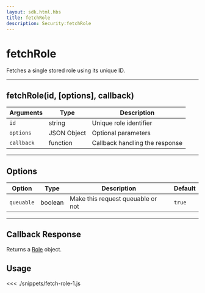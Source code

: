 ```yaml
---
layout: sdk.html.hbs
title: fetchRole
description: Security:fetchRole
---
```


# fetchRole

Fetches a single stored role using its unique ID.

---

## fetchRole(id, [options], callback)

| Arguments  | Type        | Description                    |
| ---------- | ----------- | ------------------------------ |
| `id`       | string      | Unique role identifier         |
| `options`  | JSON Object | Optional parameters            |
| `callback` | function    | Callback handling the response |

---

## Options

| Option     | Type    | Description                       | Default |
| ---------- | ------- | --------------------------------- | ------- |
| `queuable` | boolean | Make this request queuable or not | `true`  |

---

## Callback Response

Returns a [Role](/sdk-reference/js/5/role) object.

## Usage

<<< ./snippets/fetch-role-1.js
